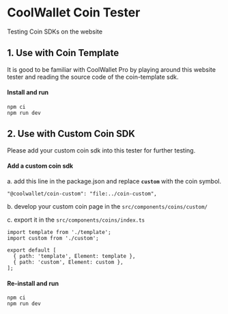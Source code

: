 # CoolWallet Coin Tester

Testing Coin SDKs on the website

## 1. Use with Coin Template

It is good to be familiar with CoolWallet Pro by playing around this website tester and reading the source code of the coin-template sdk.

#### Install and run

```shell
npm ci
npm run dev
```

## 2. Use with Custom Coin SDK

Please add your custom coin sdk into this tester for further testing.

#### Add a custom coin sdk

a. add this line in the package.json and replace **`custom`** with the coin symbol.

```shell
"@coolwallet/coin-custom": "file:../coin-custom",
```

b. develop your custom coin page in the `src/components/coins/custom/`

c. export it in the `src/components/coins/index.ts`

```shell
import template from './template';
import custom from './custom';

export default [
  { path: 'template', Element: template },
  { path: 'custom', Element: custom },
];
```

#### Re-install and run

```shell
npm ci
npm run dev
```
